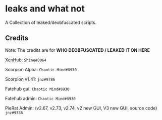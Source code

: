 # leaks and what not

A Collection of leaked/deobfuscated scripts.

## Credits

Note: The credits are for **WHO DEOBFUSCATED / LEAKED IT ON HERE**

XenHub: `Shine#0064`

Scorpion Alpha: `Chaotic Mind#8930`

Scorpion v1.41: `jnz#9786`

Fatehub gui: `Chaotic Mind#8930`

Fatehub admin: `Chaotic Mind#8930`

PieRat Admin: (v2.67, v2.73, v2.74, v2 new GUI, V3 new GUI, source code) `jnz#9786`
